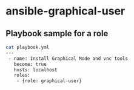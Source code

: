 # ansible-graphical-user


## Playbook sample for a role

```bash
cat playbook.yml
---
 - name: Install Graphical Mode and vnc tools
   become: true
   hosts: localhost
   roles:
    - {role: graphical-user}
```
